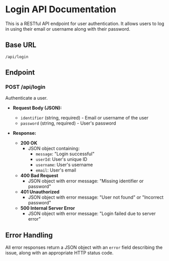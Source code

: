 # Login API Documentation

This is a RESTful API endpoint for user authentication. It allows users to log in using their email or username along with their password.

## Base URL

`/api/login`

## Endpoint

### POST /api/login

Authenticate a user.

- **Request Body (JSON):**
  - `identifier` (string, required) - Email or username of the user
  - `password` (string, required) - User's password

- **Response:**
  - **200 OK**
    - JSON object containing:
      - `message`: "Login successful"
      - `userId`: User's unique ID
      - `username`: User's username
      - `email`: User's email
  - **400 Bad Request**
    - JSON object with error message: "Missing identifier or password"
  - **401 Unauthorized**
    - JSON object with error message: "User not found" or "Incorrect password"
  - **500 Internal Server Error**
    - JSON object with error message: "Login failed due to server error"

## Error Handling

All error responses return a JSON object with an `error` field describing the issue, along with an appropriate HTTP status code.
